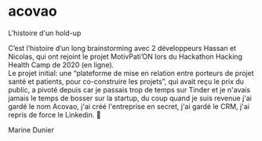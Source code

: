 # acovao
L'histoire d'un hold-up

C’est l’histoire d’un long brainstorming avec 2 développeurs Hassan et Nicolas, qui ont rejoint le projet MotivPati’ON lors du Hackathon Hacking Health Camp de 2020 (en ligne).  
Le projet initial: une “plateforme de mise en relation entre porteurs de projet santé et patients, pour co-construire les projets”, qui avait reçu le prix du public, a pivoté depuis car je passais trop de temps sur Tinder 
et je n'avais jamais le temps de bosser sur la startup, du coup quand je suis revenue j'ai gardé le nom Acovao, j'ai créé l'entreprise en secret, j'ai gardé le CRM, j'ai repris de force le Linkedin. 🦩​

Marine Dunier
